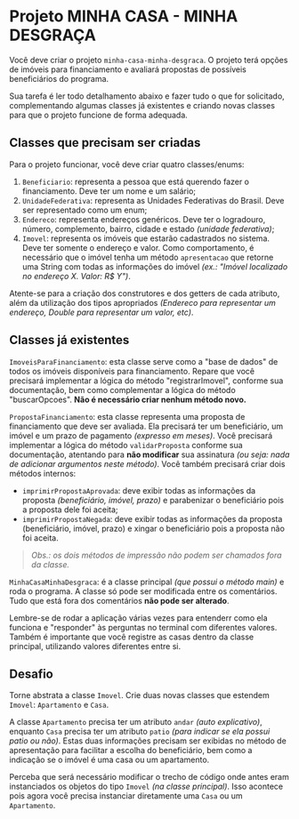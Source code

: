 # Projeto MINHA CASA - MINHA DESGRAÇA

Você deve criar o projeto `minha-casa-minha-desgraca`. O projeto terá opções de imóveis para financiamento e avaliará propostas de possíveis beneficiários do programa.

Sua tarefa é ler todo detalhamento abaixo e fazer tudo o que for solicitado, complementando algumas classes já existentes e criando novas classes para que o projeto funcione de forma adequada.


## Classes que precisam ser criadas

Para o projeto funcionar, você deve criar quatro classes/enums:
1. `Beneficiario`: representa a pessoa que está querendo fazer o financiamento. Deve ter um nome e um salário;
2. `UnidadeFederativa`: representa as Unidades Federativas do Brasil. Deve ser representado como um enum;
3. `Endereco`: representa endereços genéricos. Deve ter o logradouro, número, complemento, bairro, cidade e estado _(unidade federativa)_;
4. `Imovel`: representa os imóveis que estarão cadastrados no sistema. Deve ter somente o endereço e valor. Como comportamento, é necessário que o imóvel tenha um método `apresentacao` que retorne uma String com todas as informações do imóvel _(ex.: "Imóvel localizado no endereço X. Valor: R$ Y")_.

Atente-se para a criação dos construtores e dos getters de cada atributo, além da utilização dos tipos apropriados _(Endereco para representar um endereço, Double para representar um valor, etc)_.


## Classes já existentes 

`ImoveisParaFinanciamento`: esta classe serve como a "base de dados" de todos os imóveis disponíveis para financiamento. Repare que você precisará implementar a lógica do método "registrarImovel", conforme sua documentação, bem como complementar a lógica do método "buscarOpcoes". **Não é necessário criar nenhum método novo.**

`PropostaFinanciamento`: esta classe representa uma proposta de financiamento que deve ser avaliada. Ela precisará ter um beneficiário, um imóvel e um prazo de pagamento _(expresso em meses)_. Você precisará implementar a lógica do método `validarProposta` conforme sua documentação, atentando para **não modificar** sua assinatura _(ou seja: nada de adicionar argumentos neste método)_. Você também precisará criar dois métodos internos:
 * `imprimirPropostaAprovada`: deve exibir todas as informações da proposta _(beneficiário, imóvel, prazo)_ e parabenizar o beneficiário pois a proposta dele foi aceita;
 * `imprimirPropostaNegada`: deve exibir todas as informações da proposta (beneficiário, imóvel, prazo) e xingar o beneficiário pois a proposta não foi aceita.

> _Obs.: os dois métodos de impressão não podem ser chamados fora da classe._

`MinhaCasaMinhaDesgraca`: é a classe principal _(que possui o método main)_ e roda o programa. A classe só pode ser modificada entre os comentários. Tudo que está fora dos comentários **não pode ser alterado**.

Lembre-se de rodar a aplicação várias vezes para entenderr como ela funciona e "responder" às perguntas no terminal com diferentes valores. Também é importante que você registre as casas dentro da classe principal, utilizando valores diferentes entre si.


## Desafio

Torne abstrata a classe `Imovel`. Crie duas novas classes que estendem `Imovel`: `Apartamento` e `Casa`.

A classe `Apartamento` precisa ter um atributo `andar` _(auto explicativo)_, enquanto `Casa` precisa ter um atributo `patio` _(para indicar se ela possui patio ou não)_.
Estas duas informações precisam ser exibidas no método de apresentação para facilitar a escolha do beneficiário, bem como a indicação se o imóvel é uma casa ou um apartamento.

Perceba que será necessário modificar o trecho de código onde antes eram instanciados os objetos do tipo `Imovel` _(na classe principal)_. Isso acontece pois agora você precisa instanciar diretamente uma `Casa` ou um `Apartamento`. 